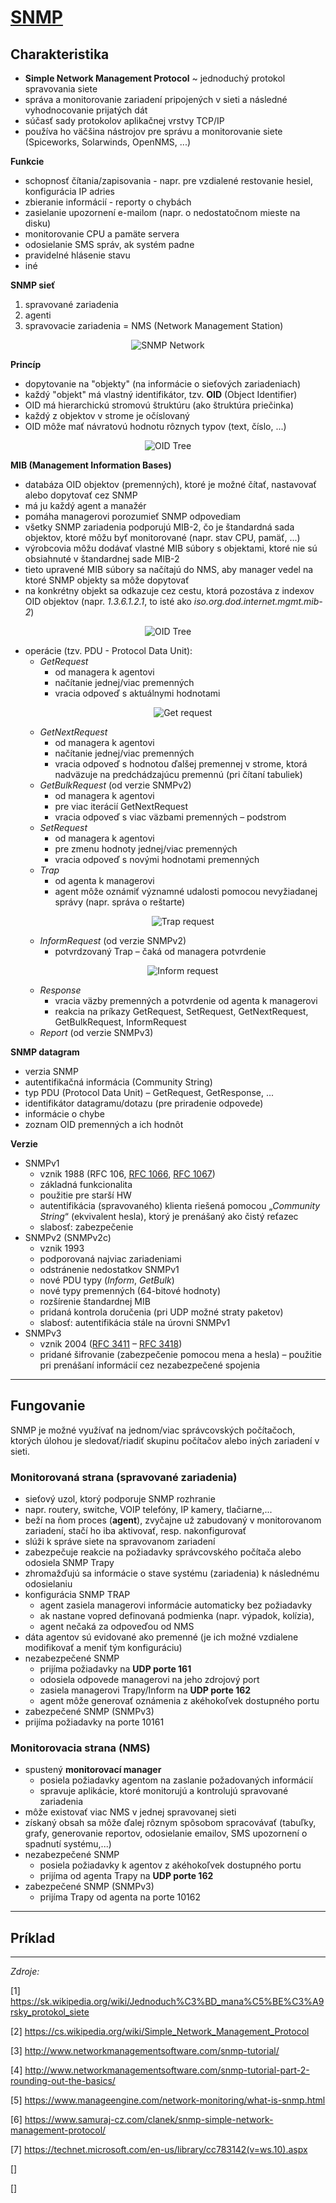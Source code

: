 # [SNMP](https://tools.ietf.org/html/rfc3411)

## Charakteristika

* **Simple Network Management Protocol** ~ jednoduchý protokol spravovania siete
* správa a monitorovanie zariadení pripojených v sieti a následné vyhodnocovanie prijatých dát
* súčasť sady protokolov aplikačnej vrstvy TCP/IP
* používa ho väčšina nástrojov pre správu a monitorovanie siete (Spiceworks, Solarwinds, OpenNMS, ...)

**Funkcie**
*	schopnosť čítania/zapisovania - napr. pre vzdialené restovanie hesiel, konfigurácia IP adries
*	zbieranie informácií - reporty o chybách
*	zasielanie upozornení e-mailom (napr. o nedostatočnom mieste na disku)
*	monitorovanie CPU a pamäte servera
*	odosielanie SMS správ, ak systém padne
*	pravidelné hlásenie stavu
* iné
  
**SNMP sieť**
1.	spravované zariadenia
2.	agenti
3.	spravovacie zariadenia = NMS (Network Management Station) 

<p align="center">
  <img src="https://www.manageengine.com/network-monitoring/images/snmp-components.gif" alt="SNMP Network"/>
</p>

**Princíp**
* dopytovanie na "objekty" (na informácie o sieťových zariadeniach) 
* každý "objekt" má vlastný identifikátor, tzv. **OID** (Object Identifier)
* OID má hierarchickú stromovú štruktúru (ako štruktúra priečinka) 
* každý z objektov v strome je očíslovaný 
* OID môže mať návratovú hodnotu rôznych typov (text, číslo, ...)

<p align="center">
  <img src="http://25119-presscdn.pagely.netdna-cdn.com/wp-content/uploads/SNMP_OID_MIB_Tree.png" alt="OID Tree"/>
</p>

**MIB (Management Information Bases)**
* databáza OID objektov (premenných), ktoré je možné čítať, nastavovať alebo dopytovať cez SNMP
* má ju každý agent a manažér
* pomáha managerovi porozumieť SNMP odpovediam
* všetky SNMP zariadenia podporujú MIB-2, čo je štandardná sada objektov, ktoré môžu byť monitorované (napr. stav CPU, pamäť, ...)
* výrobcovia môžu dodávať vlastné MIB súbory s objektami, ktoré nie sú obsiahnuté v štandardnej sade MIB-2
* tieto upravené MIB súbory sa načítajú do NMS, aby manager vedel na ktoré SNMP objekty sa môže dopytovať
* na konkrétny objekt sa odkazuje cez cestu, ktorá pozostáva z indexov OID objektov (napr. *1.3.6.1.2.1*, to isté ako *iso.org.dod.internet.mgmt.mib-2*)

<p align="center">
  <img src="http://25119-presscdn.pagely.netdna-cdn.com/wp-content/uploads/ScreenshotOIDFolderView.png" alt="OID Tree"/>
</p>

* operácie (tzv. PDU - Protocol Data Unit): 
  * *GetRequest*
    * od managera k agentovi
    * načítanie jednej/viac premenných
    * vracia odpoveď s aktuálnymi hodnotami
    <p align="center">
      <img src="https://www.manageengine.com/network-monitoring/images/snmp-get-response.gif" alt="Get request"/>
    </p>
  *	*GetNextRequest*
    * od managera k agentovi
    * načítanie jednej/viac premenných 
    * vracia odpoveď s hodnotou ďalšej premennej v strome, ktorá nadväzuje na predchádzajúcu premennú  (pri čítaní tabuliek)
  * *GetBulkRequest* (od verzie SNMPv2) 
    * od managera k agentovi
    * pre viac iterácií GetNextRequest
    * vracia  odpoveď s viac väzbami premenných – podstrom 
  * *SetRequest*
    * od managera k agentovi
    * pre zmenu hodnoty jednej/viac premenných
    * vracia odpoveď s novými hodnotami premenných
  * *Trap*
    * od agenta k managerovi
    * agent môže oznámiť významné udalosti pomocou nevyžiadanej správy (napr. správa o reštarte)
     <p align="center">
      <img src="https://www.manageengine.com/network-monitoring/images/snmp-trap.gif" alt="Trap request"/>
      </p>
  * *InformRequest* (od verzie SNMPv2)
    * potvrdzovaný Trap – čaká od managera potvrdenie 
     <p align="center">
      <img src="https://www.manageengine.com/network-monitoring/images/snmp-inform-acknowledgment.gif" alt="Inform request"/>
      </p>
  *	*Response*
    * vracia väzby premenných a potvrdenie od agenta k managerovi
    *	reakcia na príkazy GetRequest, SetRequest, GetNextRequest, GetBulkRequest, InformRequest
  * *Report* (od verzie SNMPv3)
  
**SNMP datagram**
* verzia SNMP 
* autentifikačná informácia (Community String)
* typ PDU (Protocol Data Unit) – GetRequest, GetResponse, ...
* identifikátor datagramu/dotazu (pre priradenie odpovede)
* informácie o chybe 
* zoznam OID premenných a ich hodnôt 

**Verzie**
* SNMPv1
  * vznik 1988 (RFC 106, [RFC 1066](https://tools.ietf.org/html/rfc1066), [RFC 1067](https://tools.ietf.org/html/rfc1067))
  * základná funkcionalita
  * použitie pre starší HW
  * autentifikácia (spravovaného) klienta riešená pomocou „*Community String*“ (ekvivalent hesla), ktorý je prenášaný ako čistý reťazec
  * slabosť: zabezpečenie
* SNMPv2 (SNMPv2c)
  * vznik 1993
  * podporovaná najviac zariadeniami
  * odstránenie nedostatkov SNMPv1
  * nové PDU typy (*Inform*, *GetBulk*)
  * nové typy premenných (64-bitové hodnoty)
  * rozšírenie štandardnej MIB
  * pridaná kontrola doručenia (pri UDP možné straty paketov)
  * slabosť: autentifikácia stále na úrovni SNMPv1
* SNMPv3
  * vznik 2004 ([RFC 3411](http://www.ietf.org/rfc/rfc3411.txt) – [RFC 3418](http://www.ietf.org/rfc/rfc3418.txt))
  * pridané šifrovanie (zabezpečenie pomocou mena a hesla) – použitie pri prenášaní informácií cez nezabezpečené spojenia

***

## Fungovanie

SNMP je možné využívať na jednom/viac správcovských počítačoch, ktorých úlohou je sledovať/riadiť skupinu počítačov alebo iných zariadení v sieti. 

### Monitorovaná strana (spravované zariadenia)
* sieťový uzol, ktorý podporuje SNMP rozhranie
*	napr. routery, switche, VOIP telefóny, IP kamery, tlačiarne,...
*	beží na ňom proces (**agent**), zvyčajne už zabudovaný v monitorovanom zariadení, stačí ho iba aktivovať, resp. nakonfigurovať
  * slúži k správe siete na spravovanom zariadení 
  * zabezpečuje reakcie na požiadavky správcovského počítača alebo odosiela SNMP Trapy
* zhromažďujú sa informácie o stave systému (zariadenia) k následnému odosielaniu
* konfigurácia SNMP TRAP
  * agent zasiela managerovi informácie automaticky bez požiadavky
  * ak nastane vopred definovaná podmienka (napr. výpadok, kolízia), 
  * agent nečaká za odpoveďou od NMS 
* dáta agentov sú evidované ako premenné (je ich možné vzdialene modifikovať a meniť tým konfiguráciu)
* nezabezpečené SNMP
  *	prijíma požiadavky na **UDP porte 161**
  * odosiela odpovede managerovi na jeho zdrojový port
  * zasiela managerovi Trapy/Inform na **UDP porte 162**
  * agent môže generovať oznámenia z akéhokoľvek dostupného portu
*	zabezpečené SNMP (SNMPv3)
  * prijíma požiadavky na porte 10161

### Monitorovacia strana (NMS)

* spustený **monitorovací manager** 
  *	posiela požiadavky agentom na zaslanie požadovaných informácií
  *	spravuje aplikácie, ktoré monitorujú a kontrolujú spravované zariadenia
* môže existovať viac NMS v jednej spravovanej sieti
* získaný obsah sa môže ďalej rôznym spôsobom spracovávať (tabuľky, grafy, generovanie reportov, odosielanie emailov, SMS upozornení o spadnutí systému,...)
* nezabezpečené SNMP
  * posiela požiadavky k agentov z akéhokoľvek dostupného portu
  * prijíma od agenta Trapy na **UDP porte 162**
* zabezpečené SNMP (SNMPv3)
  * prijíma Trapy od agenta na porte 10162 

***

## Príklad


***

*Zdroje:* 

[1] https://sk.wikipedia.org/wiki/Jednoduch%C3%BD_mana%C5%BE%C3%A9rsky_protokol_siete

[2] https://cs.wikipedia.org/wiki/Simple_Network_Management_Protocol

[3] http://www.networkmanagementsoftware.com/snmp-tutorial/

[4] http://www.networkmanagementsoftware.com/snmp-tutorial-part-2-rounding-out-the-basics/

[5] https://www.manageengine.com/network-monitoring/what-is-snmp.html

[6] https://www.samuraj-cz.com/clanek/snmp-simple-network-management-protocol/

[7] https://technet.microsoft.com/en-us/library/cc783142(v=ws.10).aspx

[]

[]
